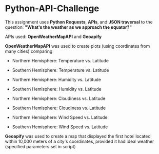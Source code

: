 # Python-API-Challenge


This assignment uses **Python Requests**, **APIs**, and **JSON traversal** to the question: **"What's the weather as we approach the equator?"**


APIs used: **OpenWeatherMapAPI** and **Geoapify**



**OpenWeatherMapAPI** was used to create plots (using coordinates from many cities) comparing: 

- Northern Hemisphere: Temperature vs. Latitude

- Southern Hemisphere: Temperature vs. Latitude

- Northern Hemisphere: Humidity vs. Latitude

- Southern Hemisphere: Humidity vs. Latitude

- Northern Hemisphere: Cloudiness vs. Latitude

- Southern Hemisphere: Cloudiness vs. Latitude

- Northern Hemisphere: Wind Speed vs. Latitude

- Southern Hemisphere: Wind Speed vs. Latitude



**Geoapify** was used to create a map that displayed the first hotel located within 10,000 meters of a city's coordinates, provided it had ideal weather (specified parameters set in script)



